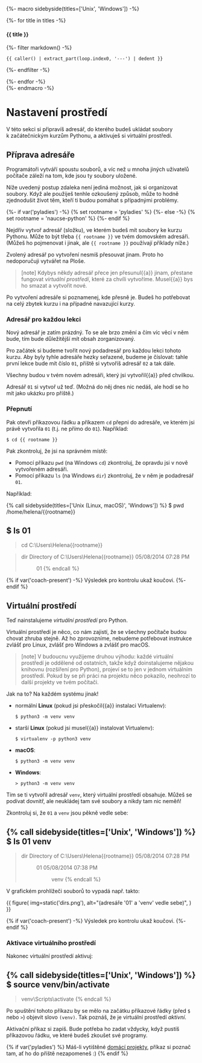 {%- macro sidebyside(titles=['Unix', 'Windows']) -%}
    <div class="row side-by-side-commands">
        {%- for title in titles -%}
            <div class="col">
                <h4>{{ title }}</h4>
{%- filter markdown() -%}
```{%- if title.lower().startswith('win') -%}dosvenv{%- else -%}console{%- endif -%}
{{ caller() | extract_part(loop.index0, '---') | dedent }}
```
{%- endfilter -%}
            </div>
        {%- endfor -%}
    </div>
{%- endmacro -%}

# Nastavení prostředí

V této sekci si připravíš adresář, do kterého budeš ukládat soubory
k začátečnickým kurzům Pythonu, a aktivuješ si virtuální prostředí.

## Příprava adresáře

Programátoři vytváří spoustu souborů, a víc než u mnoha jiných uživatelů
počítače záleží na tom, kde jsou ty soubory uložené.

Níže uvedený postup zdaleka není jediná možnost, jak si organizovat soubory.
Když ale použiješ tenhle ozkoušený způsob,
může to hodně zjednodušit život těm, kteří ti budou pomáhat
s případnými problémy.

{%- if var('pyladies') -%}
{% set rootname = 'pyladies' %}
{%- else -%}
{% set rootname = 'naucse-python' %}
{%- endif %}

Nejdřív vytvoř adresář (složku), ve kterém budeš mít soubory ke kurzu Pythonu.
Může to být třeba `{{ rootname }}` ve tvém domovském adresáři.
(Můžeš ho pojmenovat i jinak, ale `{{ rootname }}` používají příklady níže.)

Zvolený adresář po vytvoření nesmíš přesouvat jinam.
Proto ho nedoporučuji vytvářet na Ploše.

> [note]
> Kdybys někdy adresář přece jen přesunul{{a}} jinam,
> přestane fungovat *virtuální prostředí*, které za chvíli vytvoříme.
> Musel{{a}} bys ho smazat a vytvořit nové.

Po vytvoření adresáře si poznamenej, kde přesně je.
Budeš ho potřebovat na celý zbytek kurzu i na případné navazující kurzy.


### Adresář pro každou lekci

Nový adresář je zatím prázdný.
To se ale brzo změní a čím víc věcí v něm bude, tím bude důležitější
mít obsah zorganizovaný.

Pro začátek si budeme tvořit nový podadresář pro každou lekci tohoto kurzu.
Aby byly tyhle adresáře hezky seřazené, budeme je číslovat:
tahle první lekce bude mít číslo `01`,
příště si vytvoříš adresář `02` a tak dále.

Všechny budou v tvém novém adresáři, který jsi vytvořil{{a}} před chvilkou.

Adresář `01` si vytvoř už teď.
(Možná do něj dnes nic nedáš, ale hodí se ho mít jako ukázku pro příště.)


### Přepnutí

Pak otevři příkazovou řádku a příkazem `cd` přepni do adresáře,
ve kterém jsi právě vytvořila `01` (t.j. ne přímo do `01`).
Například:

```console
$ cd {{ rootname }}
```

Pak zkontroluj, že jsi na správném místě:
* Pomocí příkazu `pwd` (na Windows `cd`) zkontroluj,
  že opravdu jsi v nově vytvořeném adresáři.
* Pomocí příkazu `ls` (na Windows `dir`) zkontroluj,
  že v něm je podadresář `01`.

Například:

{% call sidebyside(titles=['Unix (Linux, macOS)', 'Windows']) %}
$ pwd
/home/helena/{{rootname}}

$ ls
01
---
> cd
C:\Users\Helena\{{rootname}}

> dir
 Directory of C:\Users\Helena\{{rootname}}
05/08/2014 07:28 PM <DIR>  01
{% endcall %}

{% if var('coach-present') -%}
Výsledek pro kontrolu ukaž koučovi.
{%- endif %}


## Virtuální prostředí

Teď nainstalujeme *virtuální prostředí* pro Python.

Virtuální prostředí je něco, co nám zajistí, že se všechny počítače budou
chovat zhruba stejně.
Až ho zprovozníme, nebudeme potřebovat instrukce zvlášť pro Linux,
zvlášť pro Windows a zvlášť pro macOS.

> [note]
> V budoucnu využijeme druhou výhodu: každé virtuální prostředí je oddělené od
> ostatních, takže když doinstalujeme nějakou knihovnu (rozšíření pro Python),
> projeví se to jen v jednom virtuálním prostředí.
> Pokud by se při práci na projektu něco pokazilo, neohrozí to další projekty
> ve tvém počítači.

Jak na to?
Na každém systému jinak!

* normální **Linux** (pokud jsi přeskočil{{a}} instalaci Virtualenv):

   ```console
   $ python3 -m venv venv
   ```

* starší **Linux** (pokud jsi musel{{a}} instalovat Virtualenv):

   ```console
   $ virtualenv -p python3 venv
   ```

* **macOS**:

   ```console
   $ python3 -m venv venv
   ```

* **Windows**:

   ```doscon
   > python3 -m venv venv
   ```

Tím se ti vytvořil adresář `venv`, který virtuální prostředí obsahuje.
Můžeš se podívat dovnitř, ale neukládej tam své soubory a nikdy tam nic neměň!

Zkontroluj si, že `01` a `venv` jsou pěkně vedle sebe:

{% call sidebyside(titles=['Unix', 'Windows']) %}
$ ls
01
venv
---
> dir
 Directory of C:\Users\Helena\{{rootname}}
05/08/2014 07:28 PM <DIR>  01
05/08/2014 07:38 PM <DIR>  venv
{% endcall %}

V grafickém prohlížeči souborů to vypadá např. takto:

{{ figure(
    img=static('dirs.png'),
    alt="(adresáře '01' a 'venv' vedle sebe)",
) }}

{% if var('coach-present') -%}
Výsledek pro kontrolu ukaž koučovi.
{%- endif %}


### Aktivace virtuálního prostředí

Nakonec virtuální prostředí aktivuj:

{% call sidebyside(titles=['Unix', 'Windows']) %}
$ source venv/bin/activate
---
> venv\Scripts\activate
{% endcall %}

Po spuštění tohoto příkazu by se mělo na začátku příkazové řádky
(před `$` nebo `>`) objevit slovo `(venv)`.
Tak poznáš, že je virtuální prostředí *aktivní*.

Aktivační příkaz si zapiš.
Bude potřeba ho zadat vždycky, když pustíš příkazovou řádku,
ve které budeš zkoušet své programy.

{% if var('pyladies') %}
Máš-li vytištěné <a href="http://pyladies.cz/v1/s001-install/handout/handout.pdf">domácí projekty</a>,
příkaz si poznač tam, ať ho do příště nezapomeneš :)
{% endif %}
